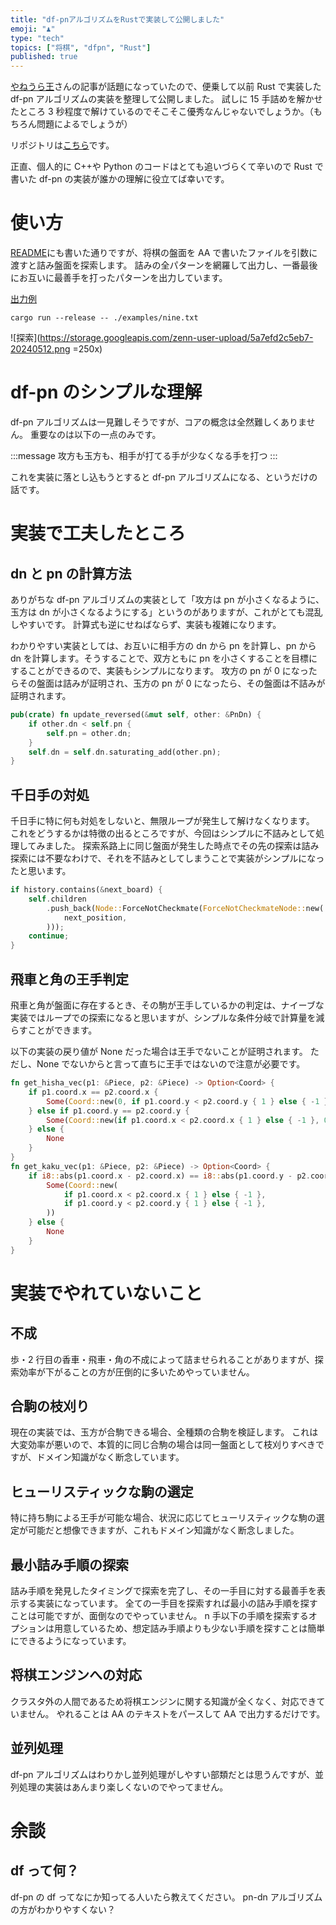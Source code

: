 ```yaml
---
title: "df-pnアルゴリズムをRustで実装して公開しました"
emoji: "♟️"
type: "tech"
topics: ["将棋", "dfpn", "Rust"]
published: true
---
```


[やねうら王](https://yaneuraou.yaneu.com/2024/05/08/all-about-df-pn/)さんの記事が話題になっていたので、便乗して以前 Rust で実装した df-pn アルゴリズムの実装を整理して公開しました。
試しに 15 手詰めを解かせたところ 3 秒程度で解けているのでそこそこ優秀なんじゃないでしょうか。（もちろん問題によるでしょうが）

リポジトリは[こちら](https://github.com/malt03/df-pn-rust)です。

正直、個人的に C++や Python のコードはとても追いづらくて辛いので Rust で書いた df-pn の実装が誰かの理解に役立てば幸いです。

# 使い方

[README](https://github.com/malt03/df-pn-rust/blob/main/README.md)にも書いた通りですが、将棋の盤面を AA で書いたファイルを引数に渡すと詰み盤面を探索します。
詰みの全パターンを網羅して出力し、一番最後にお互いに最善手を打ったパターンを出力しています。

[出力例](https://app.warp.dev/block/fIqrFzAme1BgNIwpL4Asse)

```
cargo run --release -- ./examples/nine.txt
```

![探索](https://storage.googleapis.com/zenn-user-upload/5a7efd2c5eb7-20240512.png =250x)

# df-pn のシンプルな理解

df-pn アルゴリズムは一見難しそうですが、コアの概念は全然難しくありません。
重要なのは以下の一点のみです。

:::message
攻方も玉方も、相手が打てる手が少なくなる手を打つ
:::

これを実装に落とし込もうとすると df-pn アルゴリズムになる、というだけの話です。

# 実装で工夫したところ

## dn と pn の計算方法

ありがちな df-pn アルゴリズムの実装として「攻方は pn が小さくなるように、玉方は dn が小さくなるようにする」というのがありますが、これがとても混乱しやすいです。
計算式も逆にせねばならず、実装も複雑になります。

わかりやすい実装としては、お互いに相手方の dn から pn を計算し、pn から dn を計算します。そうすることで、双方ともに pn を小さくすることを目標にすることができるので、実装もシンプルになります。
攻方の pn が 0 になったらその盤面は詰みが証明され、玉方の pn が 0 になったら、その盤面は不詰みが証明されます。

```rust
pub(crate) fn update_reversed(&mut self, other: &PnDn) {
    if other.dn < self.pn {
        self.pn = other.dn;
    }
    self.dn = self.dn.saturating_add(other.pn);
}
```

## 千日手の対処

千日手に特に何も対処をしないと、無限ループが発生して解けなくなります。
これをどうするかは特徴の出るところですが、今回はシンプルに不詰みとして処理してみました。
探索系路上に同じ盤面が発生した時点でその先の探索は詰み探索には不要なわけで、それを不詰みとしてしまうことで実装がシンプルになったと思います。

```rust
if history.contains(&next_board) {
    self.children
        .push_back(Node::ForceNotCheckmate(ForceNotCheckmateNode::new(
            next_position,
        )));
    continue;
}
```

## 飛車と角の王手判定

飛車と角が盤面に存在するとき、その駒が王手しているかの判定は、ナイーブな実装ではループでの探索になると思いますが、シンプルな条件分岐で計算量を減らすことができます。

以下の実装の戻り値が None だった場合は王手でないことが証明されます。
ただし、None でないからと言って直ちに王手ではないので注意が必要です。

```rust
fn get_hisha_vec(p1: &Piece, p2: &Piece) -> Option<Coord> {
    if p1.coord.x == p2.coord.x {
        Some(Coord::new(0, if p1.coord.y < p2.coord.y { 1 } else { -1 }))
    } else if p1.coord.y == p2.coord.y {
        Some(Coord::new(if p1.coord.x < p2.coord.x { 1 } else { -1 }, 0))
    } else {
        None
    }
}
fn get_kaku_vec(p1: &Piece, p2: &Piece) -> Option<Coord> {
    if i8::abs(p1.coord.x - p2.coord.x) == i8::abs(p1.coord.y - p2.coord.y) {
        Some(Coord::new(
            if p1.coord.x < p2.coord.x { 1 } else { -1 },
            if p1.coord.y < p2.coord.y { 1 } else { -1 },
        ))
    } else {
        None
    }
}
```

# 実装でやれていないこと

## 不成

歩・2 行目の香車・飛車・角の不成によって詰ませられることがありますが、探索効率が下がることの方が圧倒的に多いためやっていません。

## 合駒の枝刈り

現在の実装では、玉方が合駒できる場合、全種類の合駒を検証します。
これは大変効率が悪いので、本質的に同じ合駒の場合は同一盤面として枝刈りすべきですが、ドメイン知識がなく断念しています。

## ヒューリスティックな駒の選定

特に持ち駒による王手が可能な場合、状況に応じてヒューリスティックな駒の選定が可能だと想像できますが、これもドメイン知識がなく断念しました。

## 最小詰み手順の探索

詰み手順を発見したタイミングで探索を完了し、その一手目に対する最善手を表示する実装になっています。
全ての一手目を探索すれば最小の詰み手順を探すことは可能ですが、面倒なのでやっていません。
n 手以下の手順を探索するオプションは用意しているため、想定詰み手順よりも少ない手順を探すことは簡単にできるようになっています。

## 将棋エンジンへの対応

クラスタ外の人間であるため将棋エンジンに関する知識が全くなく、対応できていません。
やれることは AA のテキストをパースして AA で出力するだけです。

## 並列処理

df-pn アルゴリズムはわりかし並列処理がしやすい部類だとは思うんですが、並列処理の実装はあんまり楽しくないのでやってません。

# 余談

## df って何？

df-pn の df ってなにか知ってる人いたら教えてください。
pn-dn アルゴリズムの方がわかりやすくない？

